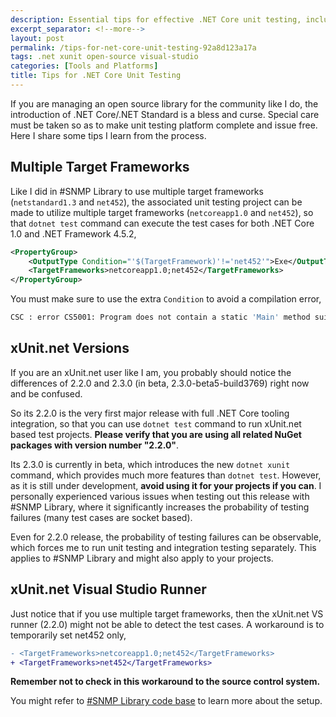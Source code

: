 ```yaml
---
description: Essential tips for effective .NET Core unit testing, including how to configure multiple target frameworks, handle xUnit.net versions correctly, and troubleshoot Visual Studio test runner issues.
excerpt_separator: <!--more-->
layout: post
permalink: /tips-for-net-core-unit-testing-92a8d123a17a
tags: .net xunit open-source visual-studio
categories: [Tools and Platforms]
title: Tips for .NET Core Unit Testing
---
```

If you are managing an open source library for the community like I do, the introduction of .NET Core/.NET Standard is a bless and curse. Special care must be taken so as to make unit testing platform complete and issue free. Here I share some tips I learn from the process.
<!--more-->

## Multiple Target Frameworks

Like I did in #SNMP Library to use multiple target frameworks (`netstandard1.3` and `net452`), the associated unit testing project can be made to utilize multiple target frameworks (`netcoreapp1.0` and `net452`), so that `dotnet test` command can execute the test cases for both .NET Core 1.0 and .NET Framework 4.5.2,
``` xml
<PropertyGroup>
    <OutputType Condition="'$(TargetFramework)'!='net452'">Exe</OutputType>
    <TargetFrameworks>netcoreapp1.0;net452</TargetFrameworks>
</PropertyGroup>
```
You must make sure to use the extra `Condition` to avoid a compilation error,
``` bash
CSC : error CS5001: Program does not contain a static 'Main' method suitable for an entry point
```

## xUnit.net Versions

If you are an xUnit.net user like I am, you probably should notice the differences of 2.2.0 and 2.3.0 (in beta, 2.3.0-beta5-build3769) right now and be confused.

So its 2.2.0 is the very first major release with full .NET Core tooling integration, so that you can use `dotnet test` command to run xUnit.net based test projects. **Please verify that you are using all related NuGet packages with version number "2.2.0"**.

Its 2.3.0 is currently in beta, which introduces the new `dotnet xunit` command, which provides much more features than `dotnet test`. However, as it is still under development, **avoid using it for your projects if you can**. I personally experienced various issues when testing out this release with #SNMP Library, where it significantly increases the probability of testing failures (many test cases are socket based).

Even for 2.2.0 release, the probability of testing failures can be observable, which forces me to run unit testing and integration testing separately. This applies to #SNMP Library and might also apply to your projects.

## xUnit.net Visual Studio Runner

Just notice that if you use multiple target frameworks, then the xUnit.net VS runner (2.2.0) might not be able to detect the test cases. A workaround is to temporarily set net452 only,

``` diff
- <TargetFrameworks>netcoreapp1.0;net452</TargetFrameworks>
+ <TargetFrameworks>net452</TargetFrameworks>
```
**Remember not to check in this workaround to the source control system.**

You might refer to [#SNMP Library code base](https://github.com/lextudio/sharpsnmplib) to learn more about the setup.
